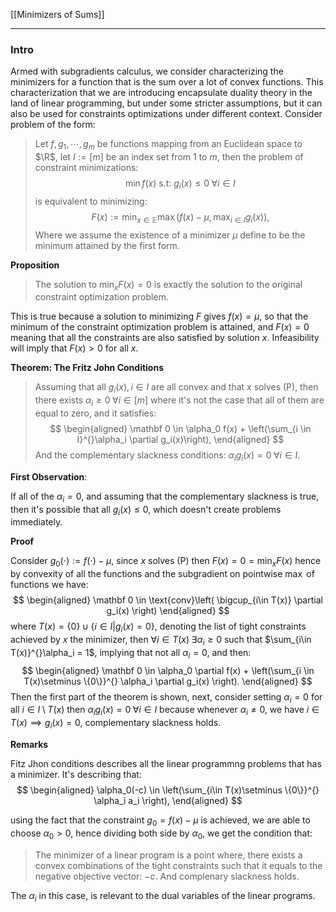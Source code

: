 [[Minimizers of Sums]]


---
### **Intro**

Armed with subgradients calculus, we consider characterizing the minimizers for a function that is the sum over a lot of convex functions. This  characterization that we are introducing encapsulate duality theory in the land of linear programming, but under some stricter assumptions, but it can also be used for constraints optimizations under different context. Consider problem of the form: 

> Let $f, g_1, \cdots, g_m$ be functions mapping from an Euclidean space to $\R$, let $I:= [m]$ be an index set from $1$ to $m$, then the problem of constraint minimizations: 
> $$
>   \min f(x) \text{ s.t: } g_i(x) \le 0 \;\forall i \in I \tag{P}
> $$
> is equivalent to minimizing: 
> $$
>   F(x) := \min_{x\in \mathbb E}\max(f(x) - \mu, \max_{i\in I}g_i(x)), 
> $$
> Where we assume the existence of a minimizer $\mu$ define to be the minimum attained by the first form. 

**Proposition**
> The solution to $\min_{x} F(x) = 0$ is exactly the solution to the original constraint optimization problem. 

This is true because a solution to minimizing $F$ gives $f(x) = \mu$, so that the minimum of the constraint optimization problem is attained, and $F(x) = 0$ meaning that all the constraints are also satisfied by solution $x$. Infeasibility will imply that $F(x) > 0$ for all $x$. 

**Theorem: The Fritz John Conditions**
> Assuming that all $g_i(x), i\in I$ are all convex and that $x$ solves (P), then there exists $\alpha_i \ge 0 \;\forall i\in [m]$ where it's not the case that all of them are equal to zero, and it satisfies: 
> $$
>\begin{aligned}
>   \mathbf 0 \in \alpha_0 f(x) + \left(\sum_{i \in I}^{}\alpha_i \partial g_i(x)\right), 
> \end{aligned}
> $$
> And the complementary slackness conditions: $\alpha_ig_i(x) = 0 \;\forall i \in I$. 

**First Observation**: 

If all of the $\alpha_i = 0$, and assuming that the complementary slackness is true, then it's possible that all $g_i(x) \le 0$, which doesn't create problems immediately. 

**Proof**

Consider $g_0(\cdot) := f(\cdot) - \mu$, since $x$ solves (P) then $F(x) = 0 = \min_x F(x)$ hence by convexity of all the functions and the subgradient on pointwise $\max$ of functions we have: 
$$
\begin{aligned}
    \mathbf 0 \in \text{conv}\left(
        \bigcup_{i\in T(x)} \partial g_i(x)
    \right)
\end{aligned}
$$
where $T(x) = \{0\}\cup \{i \in I| g_i(x)= 0\}$, denoting the list of tight constraints achieved by $x$ the minimizer, then $\forall i \in T(x) \;\exists \alpha_i \ge 0$ such that $\sum_{i\in T(x)}^{}\alpha_i = 1$, implying that not all $\alpha_i = 0$, and then: 
$$
\begin{aligned}
    \mathbf 0 \in \alpha_0 \partial f(x) + \left(\sum_{i \in T(x)\setminus \{0\}}^{} \alpha_i \partial g_i(x)
    \right). 
\end{aligned}
$$
Then the first part of the theorem is shown, next, consider setting $\alpha_i = 0$ for all $i\in I \setminus T(x)$ then $\alpha_i g_i(x) = 0\; \forall i \in I$ because whenever $\alpha_i\not= 0$, we have $i \in T(x) \implies g_i(x) = 0$, complementary slackness holds. 

**Remarks**

Fitz Jhon conditions describes all the linear programmng problems that has a minimizer. It's describing that: 
$$
\begin{aligned}
    \alpha_0(-c) \in \left(\sum_{i\in T(x)\setminus \{0\}}^{}
        \alpha_i a_i
    \right), 
\end{aligned}
$$

using the fact that the constraint $g_0 = f(x) - \mu$ is achieved, we are able to choose $\alpha_0 > 0$, hence dividing both side by $\alpha_0$, we get the condition that: 
> The minimizer of a linear program is a point where, there exists a convex combinations of the tight constraints such that it equals to the negative objective vector: $-c$. And complenary slackness holds. 

The $\alpha_i$ in this case, is relevant to the dual variables of the linear programs.  